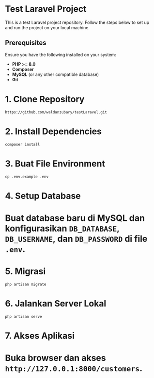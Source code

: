 # Test Laravel Project

This is a test Laravel project repository. Follow the steps below to set up and run the project on your local machine.

## Prerequisites

Ensure you have the following installed on your system:

- **PHP >= 8.0**
- **Composer**
- **MySQL** (or any other compatible database)
- **Git**


# 1. Clone Repository
```https://github.com/waldanzubary/testLaravel.git```

# 2. Install Dependencies
```composer install```


# 3. Buat File Environment
```cp .env.example .env```


# 4. Setup Database
# Buat database baru di MySQL dan konfigurasikan `DB_DATABASE`, `DB_USERNAME`, dan `DB_PASSWORD` di file `.env`.

# 5. Migrasi 
```php artisan migrate ```

# 6. Jalankan Server Lokal
```php artisan serve```

# 7. Akses Aplikasi
# Buka browser dan akses `http://127.0.0.1:8000/customers`.
